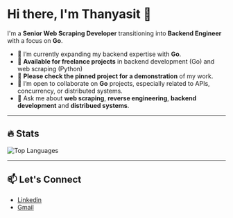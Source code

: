 # Hi there, I'm Thanyasit 👋

I'm a **Senior Web Scraping Developer** transitioning into **Backend Engineer** with a focus on **Go**. 

- 🌱 I’m currently expanding my backend expertise with **Go**.
- 💼 **Available for freelance projects** in backend development (Go) and web scraping (Python)
- 📌 **Please check the pinned project for a demonstration** of my work.
- 👯 I’m open to collaborate on **Go** projects, especially related to APIs, concurrency, or distributed systems.
- 💬 Ask me about **web scraping**, **reverse engineering**, **backend development** and **distribued systems**.

---

## 🔥 Stats

![Top Languages](https://github-readme-stats.vercel.app/api/top-langs/?username=opplieam&layout=compact&theme=dark&hide=Jupyter%20Notebook&size_weight=0.5&count_weight=0.5)

---

## 📫 Let's Connect

- [Linkedin](https://www.linkedin.com/in/thanyasit-l/)
- [Gmail](mailto:opp.thanyasit@gmail.com)


